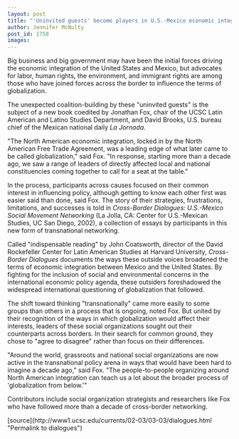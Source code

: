 ```yaml
---
layout: post
title: "'Uninvited guests' become players in U.S.-Mexico economic integration"
author: Jennifer McNulty
post_id: 1758
images:
---
```


<p>
  Big business and big government may have been the initial forces driving the economic integration of the United States and Mexico, but advocates for labor, human rights, the environment, and immigrant rights are among those who have joined forces across the border to influence the terms of globalization.
</p>
<p>
  The unexpected coalition-building by these "uninvited guests" is the subject of a new book coedited by Jonathan Fox, chair of the UCSC Latin American and Latino Studies Department, and David Brooks, U.S. bureau chief of the Mexican national daily <i>La Jornada.</i><br>
</p>
<p>
  "The North American economic integration, locked in by the North American Free Trade Agreement, was a leading edge of what later came to be called globalization," said Fox. "In response, starting more than a decade ago, we saw a range of leaders of directly affected local and national constituencies coming together to call for a seat at the table."<br>
</p>
<p>
  In the process, participants across causes focused on their common interest in influencing policy, although getting to know each other first was easier said than done, said Fox. The story of their strategies, frustrations, limitations, and successes is told in <i>Cross-Border Dialogues: U.S.-Mexico Social Movement Networking</i> (La Jolla, CA: Center for U.S.-Mexican Studies, UC San Diego, 2002), a collection of essays by participants in this new form of transnational networking.<br>
</p>
<p>
  Called "indispensable reading" by John Coatsworth, director of the David Rockefeller Center for Latin American Studies at Harvard University, <i>Cross-Border Dialogues</i> documents the ways these outside voices broadened the terms of economic integration between Mexico and the United States. By fighting for the inclusion of social and environmental concerns in the international economic policy agenda, these outsiders foreshadowed the widespread international questioning of globalization that followed.<br>
</p>
<p>
  The shift toward thinking "transnationally" came more easily to some groups than others in a process that is ongoing, noted Fox. But united by their recognition of the ways in which globalization would affect their interests, leaders of these social organizations sought out their counterparts across borders. In their search for common ground, they chose to "agree to disagree" rather than focus on their differences.<br>
</p>
<p>
  "Around the world, grassroots and national social organizations are now active in the transnational policy arena in ways that would have been hard to imagine a decade ago," said Fox. "The people-to-people organizing around North American integration can teach us a lot about the broader process of 'globalization from below.'"<br>
</p>
<p>
  Contributors include social organization strategists and researchers like Fox who have followed more than a decade of cross-border networking.
</p>
[source](http://www1.ucsc.edu/currents/02-03/03-03/dialogues.html "Permalink to dialogues")
